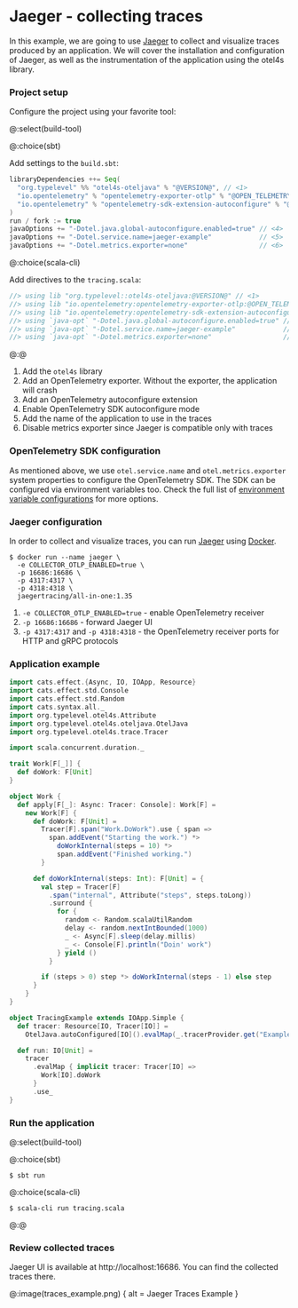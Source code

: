 # Jaeger - collecting traces

In this example, we are going to use [Jaeger](https://jaegertracing.io/) to collect and visualize traces produced by an
application.
We will cover the installation and configuration of Jaeger, as well as the instrumentation of the application using the
otel4s library.

### Project setup

Configure the project using your favorite tool:

@:select(build-tool)

@:choice(sbt)

Add settings to the `build.sbt`:
```scala
libraryDependencies ++= Seq(
  "org.typelevel" %% "otel4s-oteljava" % "@VERSION@", // <1>
  "io.opentelemetry" % "opentelemetry-exporter-otlp" % "@OPEN_TELEMETRY_VERSION@" % Runtime, // <2>
  "io.opentelemetry" % "opentelemetry-sdk-extension-autoconfigure" % "@OPEN_TELEMETRY_VERSION@" % Runtime // <3>
)
run / fork := true
javaOptions += "-Dotel.java.global-autoconfigure.enabled=true" // <4>
javaOptions += "-Dotel.service.name=jaeger-example"            // <5>
javaOptions += "-Dotel.metrics.exporter=none"                  // <6>
```

@:choice(scala-cli)

Add directives to the `tracing.scala`:
```scala
//> using lib "org.typelevel::otel4s-oteljava:@VERSION@" // <1>
//> using lib "io.opentelemetry:opentelemetry-exporter-otlp:@OPEN_TELEMETRY_VERSION@" // <2>
//> using lib "io.opentelemetry:opentelemetry-sdk-extension-autoconfigure:@OPEN_TELEMETRY_VERSION@" // <3>
//> using `java-opt` "-Dotel.java.global-autoconfigure.enabled=true" // <4>
//> using `java-opt` "-Dotel.service.name=jaeger-example"            // <5>
//> using `java-opt` "-Dotel.metrics.exporter=none"                  // <6>
```

@:@

1) Add the `otel4s` library  
2) Add an OpenTelemetry exporter. Without the exporter, the application will crash  
3) Add an OpenTelemetry autoconfigure extension  
4) Enable OpenTelemetry SDK autoconfigure mode  
5) Add the name of the application to use in the traces  
6) Disable metrics exporter since Jaeger is compatible only with traces  

### OpenTelemetry SDK configuration

As mentioned above, we use `otel.service.name` and `otel.metrics.exporter` system properties to configure the
OpenTelemetry SDK.
The SDK can be configured via environment variables too. Check the full list
of [environment variable configurations](https://opentelemetry.io/docs/languages/java/configuration)
for more options.

### Jaeger configuration

In order to collect and visualize traces, you can run [Jaeger](https://jaegertracing.io/)
using [Docker](https://www.docker.com/).

```shell
$ docker run --name jaeger \
  -e COLLECTOR_OTLP_ENABLED=true \
  -p 16686:16686 \
  -p 4317:4317 \
  -p 4318:4318 \
  jaegertracing/all-in-one:1.35
```

1) `-e COLLECTOR_OTLP_ENABLED=true` - enable OpenTelemetry receiver  
2) `-p 16686:16686` - forward Jaeger UI  
3) `-p 4317:4317` and `-p 4318:4318` - the OpenTelemetry receiver ports for HTTP and gRPC protocols  

### Application example

```scala mdoc:silent
import cats.effect.{Async, IO, IOApp, Resource}
import cats.effect.std.Console
import cats.effect.std.Random
import cats.syntax.all._
import org.typelevel.otel4s.Attribute
import org.typelevel.otel4s.oteljava.OtelJava
import org.typelevel.otel4s.trace.Tracer

import scala.concurrent.duration._

trait Work[F[_]] {
  def doWork: F[Unit]
}

object Work {
  def apply[F[_]: Async: Tracer: Console]: Work[F] =
    new Work[F] {
      def doWork: F[Unit] =
        Tracer[F].span("Work.DoWork").use { span =>
          span.addEvent("Starting the work.") *>
            doWorkInternal(steps = 10) *>
            span.addEvent("Finished working.")
        }

      def doWorkInternal(steps: Int): F[Unit] = {
        val step = Tracer[F]
          .span("internal", Attribute("steps", steps.toLong))
          .surround {
            for {
              random <- Random.scalaUtilRandom
              delay <- random.nextIntBounded(1000)
              _ <- Async[F].sleep(delay.millis)
              _ <- Console[F].println("Doin' work")
            } yield ()
          }

        if (steps > 0) step *> doWorkInternal(steps - 1) else step
      }
    }
}

object TracingExample extends IOApp.Simple {
  def tracer: Resource[IO, Tracer[IO]] =
    OtelJava.autoConfigured[IO]().evalMap(_.tracerProvider.get("Example"))

  def run: IO[Unit] =
    tracer
      .evalMap { implicit tracer: Tracer[IO] =>
        Work[IO].doWork
      }
      .use_
}
```

### Run the application

@:select(build-tool)

@:choice(sbt)

```shell
$ sbt run
```

@:choice(scala-cli)

```shell
$ scala-cli run tracing.scala
```

@:@

### Review collected traces

Jaeger UI is available at http://localhost:16686. You can find the collected traces there.

@:image(traces_example.png) {
  alt = Jaeger Traces Example
}
